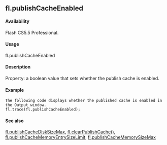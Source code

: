 ## fl.publishCacheEnabled

#### Availability

Flash CS5.5 Professional.

#### Usage

fl.publishCacheEnabled

#### Description

Property: a boolean value that sets whether the publish cache is enabled.

#### Example

```
The following code displays whether the published cache is enabled in the Output window.
fl.trace(fl.publishCacheEnabled);

```
#### See also

[fl.publishCacheDiskSizeMax](#_bookmark515), [fl.clearPublishCache()](#_bookmark456), [fl.publishCacheMemoryEntrySizeLimit](#fl.publishCacheMemoryEntrySizeLimit), [fl.publishCacheMemorySizeMax](#_bookmark518)

<span id="fl.publishCacheMemoryEntrySizeLimit" class="anchor"></span>
